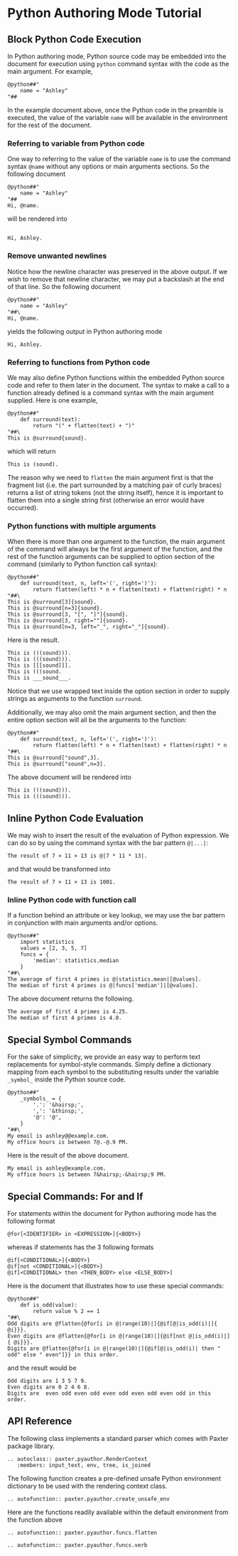 # Python Authoring Mode Tutorial

## Block Python Code Execution

In Python authoring mode,
Python source code may be embedded into the document for execution
using `python` command syntax with the code as the main argument.
For example,

```text
@python##"
    name = "Ashley"
"##
```

In the example document above, once the Python code in the preamble is executed,
the value of the variable `name` will be available in the environment
for the rest of the document. 

### Referring to variable from Python code

One way to referring to the value of the variable `name`
is to use the command syntax `@name` without any options or main arguments sections.
So the following document

```text
@python##"
    name = "Ashley"
"##
Hi, @name.
```

will be rendered into 

```text
 
Hi, Ashley.
``` 

### Remove unwanted newlines

Notice how the newline character was preserved in the above output.
If we wish to remove that newline character,
we may put a backslash at the end of that line.
So the following document

```text
@python##"
    name = "Ashley"
"##\
Hi, @name.
```

yields the following output in Python authoring mode

```text
Hi, Ashley.
```

### Referring to functions from Python code

We may also define Python functions within the embedded Python source code
and refer to them later in the document. 
The syntax to make a call to a function already defined
is a command syntax with the main argument supplied.
Here is one example,

```text
@python##"
    def surround(text):
        return "(" + flatten(text) + ")"
"##\
This is @surround{sound}.
```

which will return

```text
This is (sound).
```

The reason why we need to `flatten` the main argument first is that
the fragment list (i.e. the part surrounded by a matching pair of curly braces)
returns a list of string tokens (not the string itself),
hence it is important to flatten them into a single string first
(otherwise an error would have occurred).

### Python functions with multiple arguments

When there is more than one argument to the function,
the main argument of the command will always be the first argument of the function,
and the rest of the function arguments can be supplied
to option section of the command (similarly to Python function call syntax):

```text
@python##"
    def surround(text, n, left='(', right=')'):
        return flatten(left) * n + flatten(text) + flatten(right) * n
"##\
This is @surround[3]{sound}.
This is @surround[n=3]{sound}.
This is @surround[3, "[", "]"]{sound}.
This is @surround[3, right=""]{sound}.
This is @surround[n=3, left="_", right="_"]{sound}.
```

Here is the result.

```text
This is (((sound))).
This is (((sound))).
This is [[[sound]]].
This is (((sound.
This is ___sound___.
```

Notice that we use wrapped text inside the option section
in order to supply strings as arguments to the function `surround`.

Additionally, we may also omit the main argument section,
and then the entire option section will all be the arguments to the function:

```text
@python##"
    def surround(text, n, left='(', right=')'):
        return flatten(left) * n + flatten(text) + flatten(right) * n
"##\
This is @surround["sound",3].
This is @surround["sound",n=3].
```

The above document will be rendered into

```text
This is (((sound))).
This is (((sound))).
```


## Inline Python Code Evaluation

We may wish to insert the result of the evaluation of Python expression.
We can do so by using the command syntax with the bar pattern `@|...|`:

```text
The result of 7 × 11 × 13 is @|7 * 11 * 13|.
```

and that would be transformed into

```text
The result of 7 × 11 × 13 is 1001.
```

### Inline Python code with function call

If a function behind an attribute or key lookup,
we may use the bar pattern in conjunction with main arguments and/or options.

```text
@python##"
    import statistics
    values = [2, 3, 5, 7]
    funcs = {
        'median': statistics.median
    }
"##\
The average of first 4 primes is @|statistics.mean|[@values].
The median of first 4 primes is @|funcs['median']|[@values].
```

The above document returns the following.

```text
The average of first 4 primes is 4.25.
The median of first 4 primes is 4.0.
```


## Special Symbol Commands

For the sake of simplicity,
we provide an easy way to perform text replacements for symbol-style commands.
Simply define a dictionary mapping from each symbol to the substituting results
under the variable `_symbol_` inside the Python source code.

```text
@python##"
    _symbols_ = {
        '.': '&hairsp;',
        ',': '&thinsp;',
        '@': '@',
    }
"##\
My email is ashley@@example.com.
My office hours is between 7@.-@.9 PM.
```

Here is the result of the above document.

```text
My email is ashley@example.com.
My office hours is between 7&hairsp;-&hairsp;9 PM.
```


## Special Commands: For and If

For statements within the document for Python authoring mode
has the following format

```text
@for[<IDENTIFIER> in <EXPRESSION>]{<BODY>}
```

whereas if statements has the 3 following formats

```text
@if[<CONDITIONAL>]{<BODY>}
@if[not <CONDITIONAL>]{<BODY>}
@if[<CONDITIONAL> then <THEN_BODY> else <ELSE_BODY>]
```

Here is the document that illustrates how to use these special commands:

```text
@python##"
    def is_odd(value):
        return value % 2 == 1
"##\
Odd digits are @flatten{@for[i in @|range(10)|]{@if[@|is_odd(i)|]{ @i}}}.
Even digits are @flatten{@for[i in @|range(10)|]{@if[not @|is_odd(i)|]{ @i}}}.
Digits are @flatten{@for[i in @|range(10)|]{@if[@|is_odd(i)| then " odd" else " even"]}} in this order.
```

and the result would be

```text
Odd digits are 1 3 5 7 9.
Even digits are 0 2 4 6 8.
Digits are  even odd even odd even odd even odd even odd in this order.
```


## API Reference

The following class implements a standard parser which
comes with Paxter package library.

```eval_rst
.. autoclass:: paxter.pyauthor.RenderContext
   :members: input_text, env, tree, is_joined
```

The following function creates a pre-defined unsafe Python environment dictionary 
to be used with the rendering context class.

```eval_rst
.. autofunction:: paxter.pyauthor.create_unsafe_env
```

Here are the functions readily available within the default environment
from the function above

```eval_rst
.. autofunction:: paxter.pyauthor.funcs.flatten

.. autofunction:: paxter.pyauthor.funcs.verb
```
